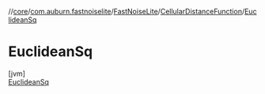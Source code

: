 //[core](../../../../../index.md)/[com.auburn.fastnoiselite](../../../index.md)/[FastNoiseLite](../../index.md)/[CellularDistanceFunction](../index.md)/[EuclideanSq](index.md)

# EuclideanSq

[jvm]\
[EuclideanSq](index.md)
